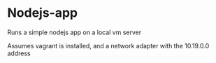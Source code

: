 # Nodejs-app
Runs a simple nodejs app on a local vm server

Assumes vagrant is installed, and a network adapter with the 10.19.0.0 address
